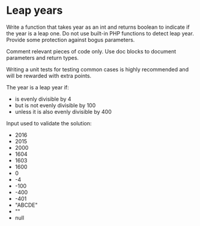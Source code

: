 # Leap years

Write a function that takes year as an int and returns boolean to indicate
if the year is a leap one. Do not use built-in PHP functions to detect leap year.
Provide some protection against bogus parameters.

Comment relevant pieces of code only. Use doc blocks to document
parameters and return types.

Writing a unit tests for testing common cases is highly recommended
and will be rewarded with extra points.

The year is a leap year if:
- is evenly divisible by 4
- but is not evenly divisible by 100
- unless it is also evenly divisible by 400

Input used to validate the solution:
- 2016
- 2015
- 2000
- 1604
- 1603
- 1600
- 0
- -4
- -100
- -400
- -401
- "ABCDE"
- ""
- null
